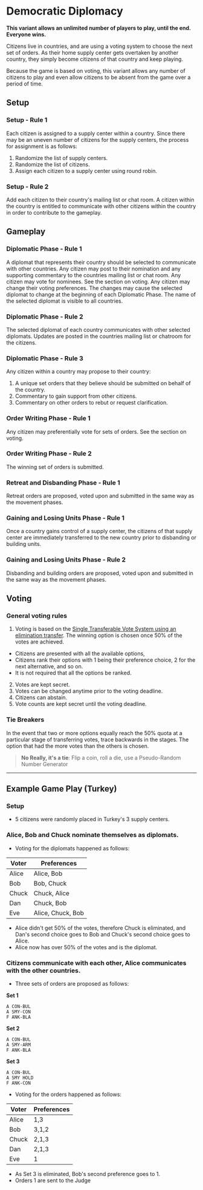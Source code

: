 # Democratic Diplomacy
**This variant allows an unlimited number of players to play, until the end. Everyone wins.**

Citizens live in countries, and are using a voting system to choose the next set of orders. As their home supply center gets overtaken by another country, they simply become citizens of that country and keep playing. 

Because the game is based on voting, this variant allows any number of citizens to play and even allow citizens to be absent from the game over a period of time.


## Setup
### Setup - Rule 1
Each citizen is assigned to a supply center within a country.
Since there may be an uneven number of citizens for the supply centers, the process for
assignment is as follows:
1. Randomize the list of supply centers.
2. Randomize the list of citizens.
3. Assign each citizen to a supply center using round robin.

### Setup - Rule 2
Add each citizen to their country's mailing list or chat room.
A citizen within the country is entitled to communicate with other citizens within the country in
order to contribute to the gameplay.


## Gameplay
### Diplomatic Phase - Rule 1
A diplomat that represents their country should be selected to communicate with other
countries.
Any citizen may post to their nomination and any supporting commentary to the countries
mailing list or chat room.
Any citizen may vote for nominees. See the section on voting.
Any citizen may change their voting preferences. The changes may cause the selected diplomat
to change at the beginning of each Diplomatic Phase.
The name of the selected diplomat is visible to all countries.

### Diplomatic Phase - Rule 2
The selected diplomat of each country communicates with other selected diplomats. Updates
are posted in the countries mailing list or chatroom for the citizens.

### Diplomatic Phase - Rule 3
Any citizen within a country may propose to their country:
1. A unique set orders that they believe should be submitted on behalf of the country.
2. Commentary to gain support from other citizens.
3. Commentary on other orders to rebut or request clarification.

### Order Writing Phase - Rule 1
Any citizen may preferentially vote for sets of orders. See the section on voting.

### Order Writing Phase - Rule 2
The winning set of orders is submitted.

### Retreat and Disbanding Phase - Rule 1
Retreat orders are proposed, voted upon and submitted in the same way as the movement
phases.

### Gaining and Losing Units Phase - Rule 1
Once a country gains control of a supply center, the citizens of that supply center are
immediately transferred to the new country prior to disbanding or building units.
### Gaining and Losing Units Phase - Rule 2
Disbanding and building orders are proposed, voted upon and submitted in the same way as the
movement phases.

## Voting
### General voting rules
1. Voting is based on the [Single Transferable Vote System using an elimination transfer](https://en.wikipedia.org/wiki/Single_transferable_vote#Simplest_method:_elimination_transfers_only). The winning option is chosen once 50% of the votes are achieved.
  - Citizens are presented with all the available options,
  - Citizens rank their options with 1 being their preference choice, 2 for the next alternative, and so on.
  - It is not required that all the options be ranked.
2. Votes are kept secret.
3. Votes can be changed anytime prior to the voting deadline.
4. Citizens can abstain.
5. Vote counts are kept secret until the voting deadline.

### Tie Breakers
In the event that two or more options equally reach the 50% quota at a particular stage of transferring votes, trace backwards in the stages. The option that had the more votes than the others is chosen.

> **No Really, it's a tie**: Flip a coin, roll a die, use a Pseudo-Random Number Generator

---
## Example Game Play (Turkey)

### Setup
- 5 citizens were randomly placed in Turkey's 3 supply centers.

###  Alice, Bob and Chuck  nominate themselves as diplomats.
- Voting for the diplomats happened as follows:

| Voter | Preferences       |
|-------|-------------------|
| Alice | Alice, Bob        |
| Bob   | Bob, Chuck        |
| Chuck | Chuck, Alice      | 
| Dan   | Chuck, Bob        |
| Eve   | Alice, Chuck, Bob |

- Alice didn't get 50% of the votes, therefore Chuck is eliminated, and Dan's second choice goes to Bob and Chuck's second choice goes to Alice.
- Alice now has over 50% of the votes and is the diplomat.

### Citizens communicate with each other, Alice communicates with the other countries.
- Three sets of orders are proposed as follows:

**Set 1**
```
A CON-BUL
A SMY-CON
F ANK-BLA
```   

**Set 2**
```
A CON-BUL
A SMY-ARM
F ANK-BLA
```   


**Set 3**
```
A CON-BUL
A SMY HOLD
F ANK-CON
```   

- Voting for the orders happened as follows:

| Voter | Preferences |
|-------|-------------|
| Alice | 1,3         |
| Bob   | 3,1,2       |
| Chuck | 2,1,3       | 
| Dan   | 2,1,3       |
| Eve   | 1           |

- As Set 3 is eliminated, Bob's second preference goes to 1. 
- Orders 1 are sent to the Judge
